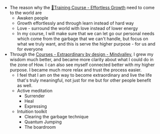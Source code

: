 - The reason why the [🌱Training Course - Effortless Growth](<🌱Training Course - Effortless Growth.md>) need to come to the world are
    - Awaken people
    - Growth effortlessly and through learn instead of hard way
    - Love - surround the world with love instead of lower energy
    - In my course, I will make sure that we can let go our personal needs which come from the garbage that we can't handle, but focus on what we truly want, and this is serve the higher purpose - for us and for everyone
- Through the [Courses - Extraordinary by design - Mindvalley](<Courses - Extraordinary by design - Mindvalley.md>), I grew my wisdom much better, and became more clarity about what I could do in the zone of How. I can also see myself connected better with my higher purpose. I became much more relax and trust the process easier. 
    - I feel that I am on the way to become extraordinary and live the life that's truly meaningful, not just for me but for other people benefit as well.
    - Active meditation
        - Surrender
        - Heal
        - Expressing 
    - Intuition toolkit
        - Clearing the garbage technique
        - Quantum Jumping
        - The boardroom
